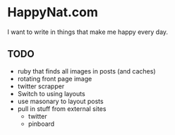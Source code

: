 # HappyNat.com

I want to write in things that make me happy every day.

## TODO

 * ruby that finds all images in posts (and caches)
 * rotating front page image
 * twitter scrapper
 * Switch to using layouts
 * use masonary to layout posts
 * pull in stuff from external sites
   * twitter
   * pinboard
